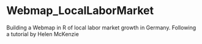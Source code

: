 # Webmap_LocalLaborMarket
Building a Webmap in R of local labor market growth in Germany. Following a tutorial by Helen McKenzie 
